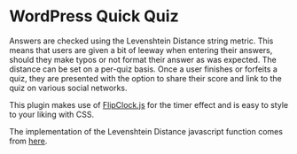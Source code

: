# WordPress Quick Quiz

Answers are checked using the Levenshtein Distance string metric. This means that 
users are given a bit of leeway when entering their answers, should they make typos 
or not format their answer as was expected. The distance can be set on a per-quiz 
basis. Once a user finishes or forfeits a quiz, they are presented with the option 
to share their score and link to the quiz on various social networks. 

This plugin makes use of [FlipClock.js](http://flipclockjs.com/) for the timer 
effect and is easy to style to your liking with CSS.

The implementation of the Levenshtein Distance javascript function comes from 
[here](https://gist.github.com/andrei-m/982927).